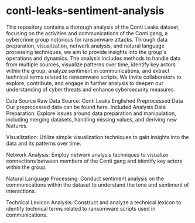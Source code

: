 # conti-leaks-sentiment-analysis

This repository contains a thorough analysis of the Conti Leaks dataset, focusing on the activities and communications of the Conti gang, a cybercrime group notorious for ransomware attacks. Through data preparation, visualization, network analysis, and natural language processing techniques, we aim to provide insights into the group's operations and dynamics. The analysis includes methods to handle data from multiple sources, visualize patterns over time, identify key actors within the group, analyze sentiment in communications, and extract technical terms related to ransomware scripts. We invite collaborators to explore, contribute, and engage in further analysis to deepen our understanding of cyber threats and enhance cybersecurity measures.

Data Source
Raw Data Source: Conti Leaks Englished
Preprocessed Data
Our preprocessed data can be found here.
Included Analysis
Data Preparation: Explore issues around data preparation and manipulation, including merging datasets, handling missing values, and deriving new features.

Visualization: Utilize simple visualization techniques to gain insights into the data and its patterns over time.

Network Analysis: Employ network analysis techniques to visualize connections between members of the Conti gang and identify key actors within the group.

Natural Language Processing: Conduct sentiment analysis on the communications within the dataset to understand the tone and sentiment of interactions.

Technical Lexicon Analysis: Construct and analyze a technical lexicon to identify technical terms related to ransomware scripts used in communications.
